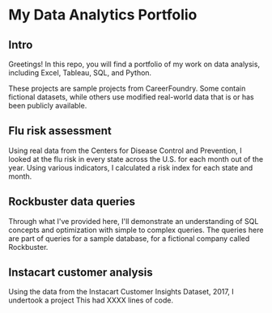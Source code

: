 # My Data Analytics Portfolio

## Intro

Greetings! In this repo, you will find a portfolio of my work on data analysis, including Excel, Tableau, SQL, and Python.

These projects are sample projects from CareerFoundry. Some contain fictional datasets, while others use modified real-world data that is or has been publicly available.

## Flu risk assessment

Using real data from the Centers for Disease Control and Prevention, I looked at the flu risk in every state across the U.S. for each month out of the year. Using various indicators, I calculated a risk index for each state and month.

## Rockbuster data queries

Through what I've provided here, I'll demonstrate an understanding of SQL concepts and optimization with simple to complex queries.
The queries here are part of queries for a sample database, for a fictional company called Rockbuster.
 
## Instacart customer analysis

Using the data from the Instacart Customer Insights Dataset, 2017, I undertook a project
This had XXXX lines of code. 

##
